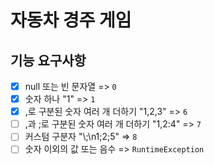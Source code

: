 # 자동차 경주 게임

## 기능 요구사항

- [X] null 또는 빈 문자열 => `0`
- [X] 숫자 하나 "1" => `1`
- [X] ,로 구분된 숫자 여러 개 더하기 "1,2,3" => `6`
- [ ] ,과 ;로 구분된 숫자 여러 개 더하기 "1,2:4" => `7`
- [ ] 커스텀 구분자 "\\;\n1;2;5" => `8`
- [ ] 숫자 이외의 값 또는 음수 => `RuntimeException`
